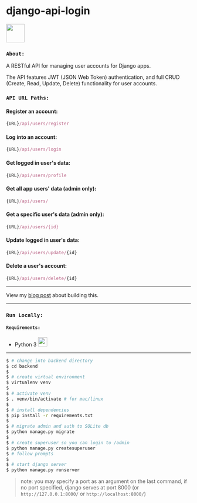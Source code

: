 # django-api-login
<img src="https://cdn.worldvectorlogo.com/logos/django.svg" width="50" height="50"/>

### `About:`
A RESTful API for managing user accounts for Django apps.

The API features JWT (JSON Web Token) authentication, and full CRUD (Create, Read, Update, Delete) functionality for user accounts.  

### `API URL Paths:`

#### Register an account:
```javascript
{URL}/api/users/register
```

#### Log into an account:
```javascript
{URL}/api/users/login
```

#### Get logged in user's data:
```javascript
{URL}/api/users/profile
```

#### Get all app users' data (admin only):
```javascript
{URL}/api/users/
```

#### Get a specific user's data (admin only):
```javascript
{URL}/api/users/{id}
```

#### Update logged in user's data:
```javascript
{URL}/api/users/update/{id}
```

#### Delete a user's account:
```javascript
{URL}/api/users/delete/{id}
```

---

View my [blog post](https://adamhunter.website/django-rest-framework-api/) about building this.

---


### `Run Locally:`

#### `Requirements:`
* Python 3   <img src="https://cdn.worldvectorlogo.com/logos/python-5.svg" width="25" height="25"/>
---

```bash
$ # change into backend directory
$ cd backend
$
$ # create virtual environment
$ virtualenv venv
$
$ # activate venv
$ . venv/bin/activate # for mac/linux
$
$ # install dependencies
$ pip install -r requirements.txt
$
$ # migrate admin and auth to SQLite db
$ python manage.py migrate
$
$ # create superuser so you can login to /admin
$ python manage.py createsuperuser
$ # follow prompts
$
$ # start django server
$ python manage.py runserver 
```
>note: you may specify a port as an argument on the last command, if no port specified, django serves at port 8000 (or `http://127.0.0.1:8000/` or `http://localhost:8000/`)